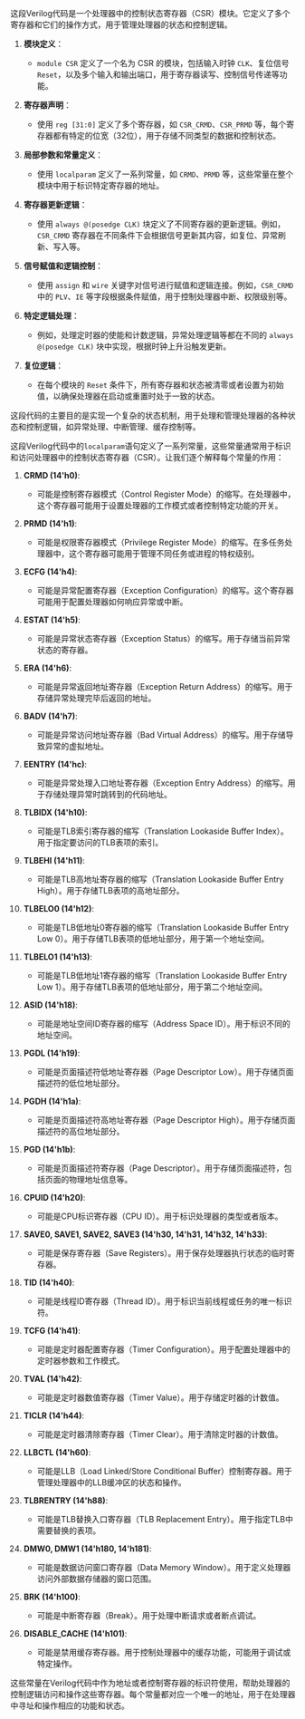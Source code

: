 这段Verilog代码是一个处理器中的控制状态寄存器（CSR）模块。它定义了多个寄存器和它们的操作方式，用于管理处理器的状态和控制逻辑。

1. **模块定义**：
   - `module CSR` 定义了一个名为 CSR 的模块，包括输入时钟 `CLK`、复位信号 `Reset`，以及多个输入和输出端口，用于寄存器读写、控制信号传递等功能。

2. **寄存器声明**：
   - 使用 `reg [31:0]` 定义了多个寄存器，如 `CSR_CRMD`、`CSR_PRMD` 等，每个寄存器都有特定的位宽（32位），用于存储不同类型的数据和控制状态。

3. **局部参数和常量定义**：
   - 使用 `localparam` 定义了一系列常量，如 `CRMD`、`PRMD` 等，这些常量在整个模块中用于标识特定寄存器的地址。

4. **寄存器更新逻辑**：
   - 使用 `always @(posedge CLK)` 块定义了不同寄存器的更新逻辑。例如，`CSR_CRMD` 寄存器在不同条件下会根据信号更新其内容，如复位、异常刷新、写入等。

5. **信号赋值和逻辑控制**：
   - 使用 `assign` 和 `wire` 关键字对信号进行赋值和逻辑连接。例如，`CSR_CRMD` 中的 `PLV`、`IE` 等字段根据条件赋值，用于控制处理器中断、权限级别等。

6. **特定逻辑处理**：
   - 例如，处理定时器的使能和计数逻辑，异常处理逻辑等都在不同的 `always @(posedge CLK)` 块中实现，根据时钟上升沿触发更新。

7. **复位逻辑**：
   - 在每个模块的 `Reset` 条件下，所有寄存器和状态被清零或者设置为初始值，以确保处理器在启动或重置时处于一致的状态。

这段代码的主要目的是实现一个复杂的状态机制，用于处理和管理处理器的各种状态和控制逻辑，如异常处理、中断管理、缓存控制等。









这段Verilog代码中的`localparam`语句定义了一系列常量，这些常量通常用于标识和访问处理器中的控制状态寄存器（CSR）。让我们逐个解释每个常量的作用：

1. **CRMD (14'h0)**:
   - 可能是控制寄存器模式（Control Register Mode）的缩写。在处理器中，这个寄存器可能用于设置处理器的工作模式或者控制特定功能的开关。

2. **PRMD (14'h1)**:
   - 可能是权限寄存器模式（Privilege Register Mode）的缩写。在多任务处理器中，这个寄存器可能用于管理不同任务或进程的特权级别。

3. **ECFG (14'h4)**:
   - 可能是异常配置寄存器（Exception Configuration）的缩写。这个寄存器可能用于配置处理器如何响应异常或中断。

4. **ESTAT (14'h5)**:
   - 可能是异常状态寄存器（Exception Status）的缩写。用于存储当前异常状态的寄存器。

5. **ERA (14'h6)**:
   - 可能是异常返回地址寄存器（Exception Return Address）的缩写。用于存储异常处理完毕后返回的地址。

6. **BADV (14'h7)**:
   - 可能是异常访问地址寄存器（Bad Virtual Address）的缩写。用于存储导致异常的虚拟地址。

7. **EENTRY (14'hc)**:
   - 可能是异常处理入口地址寄存器（Exception Entry Address）的缩写。用于存储处理异常时跳转到的代码地址。

8. **TLBIDX (14'h10)**:
   - 可能是TLB索引寄存器的缩写（Translation Lookaside Buffer Index）。用于指定要访问的TLB表项的索引。

9. **TLBEHI (14'h11)**:
   - 可能是TLB高地址寄存器的缩写（Translation Lookaside Buffer Entry High）。用于存储TLB表项的高地址部分。

10. **TLBELO0 (14'h12)**:
    - 可能是TLB低地址0寄存器的缩写（Translation Lookaside Buffer Entry Low 0）。用于存储TLB表项的低地址部分，用于第一个地址空间。

11. **TLBELO1 (14'h13)**:
    - 可能是TLB低地址1寄存器的缩写（Translation Lookaside Buffer Entry Low 1）。用于存储TLB表项的低地址部分，用于第二个地址空间。

12. **ASID (14'h18)**:
    - 可能是地址空间ID寄存器的缩写（Address Space ID）。用于标识不同的地址空间。

13. **PGDL (14'h19)**:
    - 可能是页面描述符低地址寄存器（Page Descriptor Low）。用于存储页面描述符的低位地址部分。

14. **PGDH (14'h1a)**:
    - 可能是页面描述符高地址寄存器（Page Descriptor High）。用于存储页面描述符的高位地址部分。

15. **PGD (14'h1b)**:
    - 可能是页面描述符寄存器（Page Descriptor）。用于存储页面描述符，包括页面的物理地址信息等。

16. **CPUID (14'h20)**:
    - 可能是CPU标识寄存器（CPU ID）。用于标识处理器的类型或者版本。

17. **SAVE0, SAVE1, SAVE2, SAVE3 (14'h30, 14'h31, 14'h32, 14'h33)**:
    - 可能是保存寄存器（Save Registers）。用于保存处理器执行状态的临时寄存器。

18. **TID (14'h40)**:
    - 可能是线程ID寄存器（Thread ID）。用于标识当前线程或任务的唯一标识符。

19. **TCFG (14'h41)**:
    - 可能是定时器配置寄存器（Timer Configuration）。用于配置处理器中的定时器参数和工作模式。

20. **TVAL (14'h42)**:
    - 可能是定时器数值寄存器（Timer Value）。用于存储定时器的计数值。

21. **TICLR (14'h44)**:
    - 可能是定时器清除寄存器（Timer Clear）。用于清除定时器的计数值。

22. **LLBCTL (14'h60)**:
    - 可能是LLB（Load Linked/Store Conditional Buffer）控制寄存器。用于管理处理器中的LLB缓冲区的状态和操作。

23. **TLBRENTRY (14'h88)**:
    - 可能是TLB替换入口寄存器（TLB Replacement Entry）。用于指定TLB中需要替换的表项。

24. **DMW0, DMW1 (14'h180, 14'h181)**:
    - 可能是数据访问窗口寄存器（Data Memory Window）。用于定义处理器访问外部数据存储器的窗口范围。

25. **BRK (14'h100)**:
    - 可能是中断寄存器（Break）。用于处理中断请求或者断点调试。

26. **DISABLE_CACHE (14'h101)**:
    - 可能是禁用缓存寄存器。用于控制处理器中的缓存功能，可能用于调试或特定操作。

这些常量在Verilog代码中作为地址或者控制寄存器的标识符使用，帮助处理器的控制逻辑访问和操作这些寄存器。每个常量都对应一个唯一的地址，用于在处理器中寻址和操作相应的功能和状态。